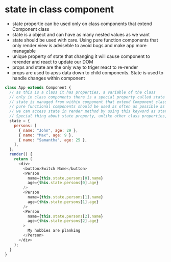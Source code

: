 # state in class component

- state propertie can be used only on class components that extend Component class
- state is a object and can have as many nested values as we want
- state should be used with care. Using pure function components that only render view is adviseble to avoid bugs and make app more managable
- unique property of state that changing it will cause component to rerender and react to update our DOM
- props and state are the only way to triger react to re-render
- props are used to apss data down to child components. State is used to handle changes within component

```javascript
class App extends Component {
  // as this is a class it has properties, a variable of the class
  // only in class components there is a special property called state
  // state is managed from within component that extend Component class
  // pure functional components should be used as often as possible as state should be used with care. To much state will cause app to act unpredictable
  // we can access state in render method by using this keyword as state is a property of the class
  // Special thing about state property, unlike other class properties, is that when it changes it will cause react to update our dom and rerender
  state = {
    persons: [
      { name: "John", age: 29 },
      { name: "Max", age: 9 },
      { name: "Samantha", age: 25 },
    ],
  };
  render() {
    return (
      <div>
        <button>Switch Name</button>
        <Person
          name={this.state.persons[0].name}
          age={this.state.persons[0].age}
        />
        <Person
          name={this.state.persons[1].name}
          age={this.state.persons[1].age}
        />
        <Person
          name={this.state.persons[2].name}
          age={this.state.persons[2].age}
        >
          My hobbies are planking
        </Person>
      </div>
    );
  }
}
```
